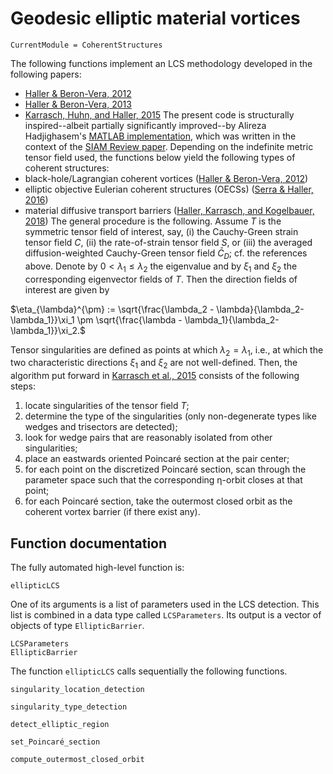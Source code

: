 # Geodesic elliptic material vortices

```@meta
CurrentModule = CoherentStructures
```
The following functions implement an LCS methodology developed in the following papers:
   * [Haller & Beron-Vera, 2012](https://dx.doi.org/10.1016/j.physd.2012.06.012)
   * [Haller & Beron-Vera, 2013](https://dx.doi.org/10.1017/jfm.2013.391)
   * [Karrasch, Huhn, and Haller, 2015](https://dx.doi.org/10.1098/rspa.2014.0639)
The present code is structurally inspired--albeit partially significantly
improved--by Alireza Hadjighasem's [MATLAB implementation](https://github.com/Hadjighasem/Elliptic_LCS_2D),
which was written in the context of the [SIAM Review paper](https://doi.org/10.1137/140983665). Depending on the indefinite metric
tensor field used, the functions below yield the following types of coherent structures:
   * black-hole/Lagrangian coherent vortices ([Haller & Beron-Vera, 2012](https://doi.org/10.1017/jfm.2013.391))
   * elliptic objective Eulerian coherent structures (OECSs) ([Serra & Haller, 2016](https://dx.doi.org/10.1063/1.4951720))
   * material diffusive transport barriers ([Haller, Karrasch, and Kogelbauer, 2018](https://doi.org/10.1073/pnas.1720177115))
The general procedure is the following. Assume $T$ is the symmetric tensor field of interest, say, (i) the Cauchy-Green strain tensor field $C$, (ii) the rate-of-strain tensor field $S$, or (iii) the averaged diffusion-weighted Cauchy-Green tensor field $\bar{C}_D$; cf. the references above. Denote by $0<\lambda_1\leq\lambda_2$ the eigenvalue and by $\xi_1$ and $\xi_2$ the corresponding eigenvector fields of $T$. Then the direction fields of interest are given by

$\eta_{\lambda}^{\pm} := \sqrt{\frac{\lambda_2 - \lambda}{\lambda_2-\lambda_1}}\xi_1 \pm \sqrt{\frac{\lambda - \lambda_1}{\lambda_2-\lambda_1}}\xi_2.$

Tensor singularities are defined as points at which $\lambda_2=\lambda_1$, i.e., at which the two characteristic directions $\xi_1$ and $\xi_2$ are not well-defined.
Then, the algorithm put forward in [Karrasch et al., 2015](https://dx.doi.org/10.1098/rspa.2014.0639) consists of the following steps:
   1. locate singularities of the tensor field $T$;
   2. determine the type of the singularities (only non-degenerate types like wedges and trisectors are detected);
   3. look for wedge pairs that are reasonably isolated from other singularities;
   4. place an eastwards oriented Poincaré section at the pair center;
   5. for each point on the discretized Poincaré section, scan through the parameter space such that the corresponding η-orbit closes at that point;
   6. for each Poincaré section, take the outermost closed orbit as the coherent vortex barrier (if there exist any).

## Function documentation

The fully automated high-level function is:

```@docs
ellipticLCS
```

One of its arguments is a list of parameters used in the LCS detection. This
list is combined in a data type called `LCSParameters`. Its output is a vector
of objects of type `EllipticBarrier`.

```@docs
LCSParameters
EllipticBarrier
```

The function `ellipticLCS` calls sequentially the following functions.

```@docs
singularity_location_detection
```

```@docs
singularity_type_detection
```

```@docs
detect_elliptic_region
```

```@docs
set_Poincaré_section
```

```@docs
compute_outermost_closed_orbit
```
